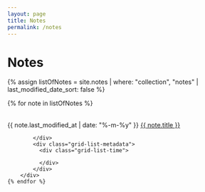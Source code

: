 ```yaml
---
layout: page
title: Notes
permalink: /notes
---
```


# Notes

{% assign listOfNotes = site.notes | where: "collection", "notes" | last_modified_date_sort: false %}
<div class="container">
    {% for note in listOfNotes %}
        <div class="row">
            <div class="grid-list-title">
                <time datetime="{{ note.last_modified_at | date_to_xmlschema }}">
                      <span>{{ note.last_modified_at | date: "%-m-%y" }}</span>
                  </time>
                  <a class="internal-link" href="{{ note.url }}">
                    {{ note.title }}
                </a>
                
            </div>
            <div class="grid-list-metadata">
              <div class="grid-list-time">
                  
              </div>
            </div>
        </div>
    {% endfor %}
  </div>

<style>

    h2:first-of-type {
      margin-top: 3rem;
    }

  time span {
    margin-right: 0;
  }

  time {
    margin: 0;
  }

  .row {
    display: flex;
    flex-direction: row;
    flex-wrap: wrap;
    margin: 2rem 0;
    justify-content: space-between;
  }

  .grid-list-metadata {
    display: flex;
    min-width: 160px;
  }


  .grid-list-time {
    min-width: 80px; 
  }
  
  @media screen and (max-width: 800px) {
    width: auto;
  }
  

  @media screen and (max-width: 600px) {
    .container {
      width: 76%;
      margin: 0 auto;
      gap: 1rem 2rem;
    }

    .row {
      justify-content: center;
    }

    .grid-list-metadata {
      justify-content: center;
      margin: 0.5rem 0;
    }

    .grid-list-title {
      text-align: center;
      line-height: 1.6;
      width: 100%;
    }

    .grid-list-title a.internal-link {
      font-size: 1.2rem;
    }

  }
</style>